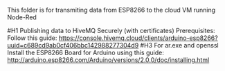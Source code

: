 This folder is for transmiting data from ESP8266 to the cloud VM running Node-Red

#H1 Publishing data to HiveMQ Securely (with certificates)
Prerequisites:
Follow this guide: https://console.hivemq.cloud/clients/arduino-esp8266?uuid=c689cd9ab0cf406bbc142988277304d9
#H3 For ar.exe and openssl
Install the ESP8266 Board for Arduino using this guide: http://arduino.esp8266.com/Arduino/versions/2.0.0/doc/installing.html
